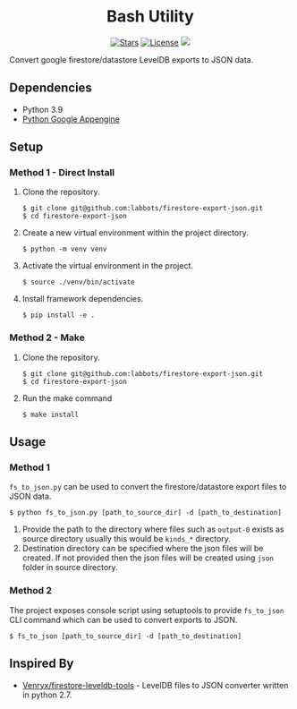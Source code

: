 <h1 align="center">Bash Utility</h1>

<p align="center">
<a href="https://github.com/labbots/firestore-export-json/stargazers"><img src="https://img.shields.io/github/stars/labbots/firestore-export-json.svg?color=blueviolet&style=for-the-badge" alt="Stars"></a>
<a href="https://github.com/labbots/firestore-export-json/blob/master/LICENSE"><img src="https://img.shields.io/github/license/labbots/firestore-export-json.svg?style=for-the-badge" alt="License"></a>
<a href="https://www.codacy.com/gh/labbots/firestore-export-json/dashboard?utm_source=github.com&amp;utm_medium=referral&amp;utm_content=labbots/firestore-export-json&amp;utm_campaign=Badge_Grade"><img src="https://img.shields.io/codacy/grade/7fe7c1503f574ac1a2072e611f562896?style=for-the-badge"/></a>
</p>
Convert google firestore/datastore LevelDB exports to JSON data.

## Dependencies

* Python  3.9
*  [Python Google Appengine](https://github.com/GoogleCloudPlatform/appengine-python-standard)

## Setup

### Method 1 - Direct Install

1. Clone the repository.

   ```shell
   $ git clone git@github.com:labbots/firestore-export-json.git
   $ cd firestore-export-json
   ```

2. Create a new virtual environment within the project directory.

   ```shell
   $ python -m venv venv
   ```

3. Activate the virtual environment in the project.

   ```shell
   $ source ./venv/bin/activate
   ```

4. Install framework dependencies.

   ```shell
   $ pip install -e .
   ```

### Method 2 - Make

1. Clone the repository.

   ```shell
   $ git clone git@github.com:labbots/firestore-export-json.git
   $ cd firestore-export-json
   ```

2. Run the make command

   ```
   $ make install
   ```



## Usage

### Method 1

`fs_to_json.py` can be used to convert the firestore/datastore export files to JSON data.

```shell
$ python fs_to_json.py [path_to_source_dir] -d [path_to_destination]
```

1. Provide the path to the directory where files such as `output-0` exists as source directory usually this would be `kinds_*` directory.
2. Destination directory can be specified where the json files will be created. If not provided then the json files will be created using `json` folder in source directory.

### Method 2

The project exposes console script using setuptools to provide `fs_to_json` CLI command which can be used to convert exports to JSON.

```shell
$ fs_to_json [path_to_source_dir] -d [path_to_destination]
```



## Inspired By

* [Venryx/firestore-leveldb-tools](https://github.com/Venryx/firestore-leveldb-tools) - LevelDB files to JSON converter written in python 2.7.
